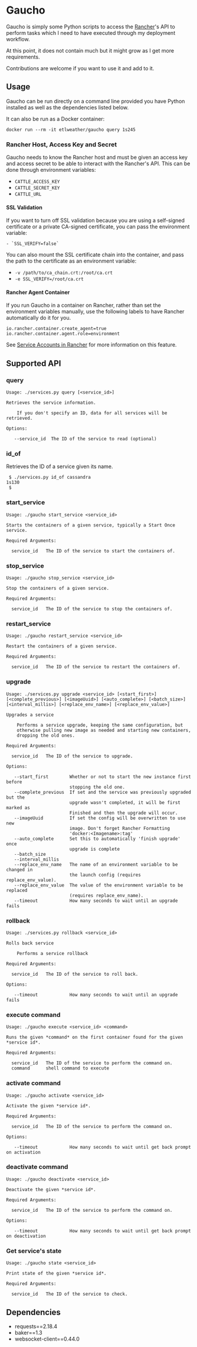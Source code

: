 Gaucho
===========================================

Gaucho is simply some Python scripts to access the
[Rancher](https://github.com/rancher/rancher)'s API to perform tasks which
I need to have executed through my deployment workflow.

At this point, it does not contain much but it might grow as I get more
requirements.

Contributions are welcome if you want to use it and add to it.

## Usage

Gaucho can be run directly on a command line provided you have Python installed
as well as the dependencies listed below.

It can also be run as a Docker container:

```
docker run --rm -it etlweather/gaucho query 1s245
```

### Rancher Host, Access Key and Secret

Gaucho needs to know the Rancher host and must be given an access key and access
secret to be able to interact with the Rancher's API. This can be done through
environment variables:

   - `CATTLE_ACCESS_KEY`
   - `CATTLE_SECRET_KEY`
   - `CATTLE_URL`

#### SSL Validation

If you want to turn off SSL validation because you are using a self-signed certificate
or a private CA-signed certificate, you can pass the environment variable:

    - `SSL_VERIFY=false`

You can also mount the SSL certificate chain into the container, and pass the path to the
certificate as an environment variable:

   - `-v /path/to/ca_chain.crt:/root/ca.crt`
   - `-e SSL_VERIFY=/root/ca.crt`

#### Rancher Agent Container

If you run Gaucho in a container on Rancher, rather than set the environment
variables manually, use the following labels to have Rancher automatically do it
for you.

```
io.rancher.container.create_agent=true
io.rancher.container.agent.role=environment
```

See [Service Accounts in Rancher](http://docs.rancher.com/rancher/latest/en/rancher-services/service-accounts/)
for more information on this feature.

## Supported API

### query

```
Usage: ./services.py query [<service_id>]

Retrieves the service information.

    If you don't specify an ID, data for all services will be retrieved.

Options:

   --service_id  The ID of the service to read (optional)
```

### id_of

Retrieves the ID of a service given its name.

```
 $ ./services.py id_of cassandra
1s130
 $
```

### start_service

```
Usage: ./gaucho start_service <service_id>

Starts the containers of a given service, typically a Start Once service.

Required Arguments:

  service_id   The ID of the service to start the containers of.
```

### stop_service

```
Usage: ./gaucho stop_service <service_id>

Stop the containers of a given service.

Required Arguments:

  service_id   The ID of the service to stop the containers of.
```

### restart_service

```
Usage: ./gaucho restart_service <service_id>

Restart the containers of a given service.

Required Arguments:

  service_id   The ID of the service to restart the containers of.
```

### upgrade

```
Usage: ./services.py upgrade <service_id> [<start_first>] [<complete_previous>] [<imageUuid>] [<auto_complete>] [<batch_size>] [<interval_millis>] [<replace_env_name>] [<replace_env_value>]

Upgrades a service

    Performs a service upgrade, keeping the same configuration, but
    otherwise pulling new image as needed and starting new containers,
    dropping the old ones.

Required Arguments:

  service_id   The ID of the service to upgrade.

Options:

   --start_first        Whether or not to start the new instance first before
                        stopping the old one.
   --complete_previous  If set and the service was previously upgraded but the
                        upgrade wasn't completed, it will be first marked as
                        Finished and then the upgrade will occur.
   --imageUuid          If set the config will be overwritten to use new
                        image. Don't forget Rancher Formatting
                        'docker:<Imagename>:tag'
   --auto_complete      Set this to automatically 'finish upgrade' once
                        upgrade is complete
   --batch_size
   --interval_millis
   --replace_env_name   The name of an environment variable to be changed in
                        the launch config (requires replace_env_value).
   --replace_env_value  The value of the environment variable to be replaced
                        (requires replace_env_name).
   --timeout            How many seconds to wait until an upgrade fails
```

### rollback

```
Usage: ./services.py rollback <service_id>

Rolls back service

    Performs a service rollback

Required Arguments:

  service_id   The ID of the service to roll back.

Options:

   --timeout            How many seconds to wait until an upgrade fails
```

### execute command

```
Usage: ./gaucho execute <service_id> <command>

Runs the given *command* on the first container found for the given *service id*.

Required Arguments:

  service_id   The ID of the service to perform the command on.
  command      shell command to execute
```

### activate command

```
Usage: ./gaucho activate <service_id>

Activate the given *service id*.

Required Arguments:

  service_id   The ID of the service to perform the command on.

Options:

   --timeout            How many seconds to wait until get back prompt on activation
```

### deactivate command

```
Usage: ./gaucho deactivate <service_id>

Deactivate the given *service id*.

Required Arguments:

  service_id   The ID of the service to perform the command on.

Options:

   --timeout            How many seconds to wait until get back prompt on deactivation
```

### Get service's state

```
Usage: ./gaucho state <service_id>

Print state of the given *service id*.

Required Arguments:

  service_id   The ID of the service to check.
```


## Dependencies

 - requests==2.18.4 
 - baker==1.3 
 - websocket-client==0.44.0

